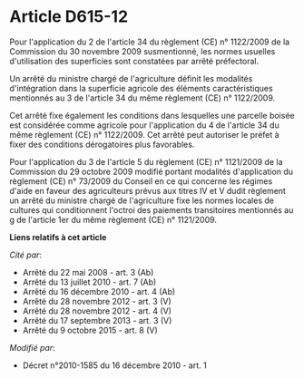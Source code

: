 # Article D615-12

Pour l'application du 2 de l'article 34 du règlement (CE) n° 1122/2009 de la Commission du 30 novembre 2009 susmentionné, les
normes usuelles d'utilisation des superficies sont constatées par arrêté préfectoral. 

Un arrêté du ministre chargé de l'agriculture définit les modalités d'intégration dans la superficie agricole des éléments
caractéristiques mentionnés au 3 de l'article 34 du même règlement (CE) n° 1122/2009. 

Cet arrêté fixe également les conditions dans lesquelles une parcelle boisée est considérée comme agricole pour l'application
du 4 de l'article 34 du même règlement (CE) n° 1122/2009. Cet arrêté peut autoriser le préfet à fixer des conditions
dérogatoires plus favorables. 

Pour l'application du 3 de l'article 5 du règlement (CE) n° 1121/2009 de la Commission du 29 octobre 2009 modifié portant
modalités d'application du règlement (CE) n° 73/2009 du Conseil en ce qui concerne les régimes d'aide en faveur des
agriculteurs prévus aux titres IV et V dudit règlement un arrêté du ministre chargé de l'agriculture fixe les normes locales
de cultures qui conditionnent l'octroi des paiements transitoires mentionnés au g de l'article 1er du même règlement (CE) n°
1121/2009.

**Liens relatifs à cet article**

_Cité par_:

  - Arrêté du 22 mai 2008 - art. 3 (Ab)
  - Arrêté du 13 juillet 2010 - art. 7 (Ab)
  - Arrêté du 16 décembre 2010 - art. 4 (Ab)
  - Arrêté du 28 novembre 2012 - art. 3 (V)
  - Arrêté du 28 novembre 2012 - art. 4 (V)
  - Arrêté du 17 septembre 2013 - art. 3 (V)
  - Arrêté du 9 octobre 2015 - art. 8 (V)

_Modifié par_:

  - Décret n°2010-1585 du 16 décembre 2010 - art. 1
